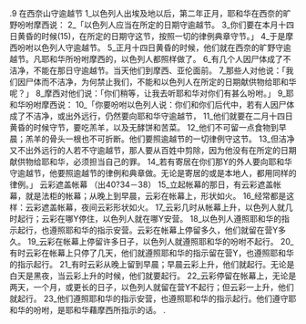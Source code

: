 .9 
在西奈山守逾越节 
1_以色列人出埃及地以后，第二年正月，耶和华在西奈的旷野吩咐摩西说： 2_「以色列人应当在所定的日期守逾越节。 3_你们要在本月十四日黄昏的时候(15)，在所定的日期守这节，按照一切的律例典章守节。」 4_于是摩西吩咐以色列人守逾越节。 
5_正月十四日黄昏的时候，他们就在西奈的旷野守逾越节。凡耶和华所吩咐摩西的，以色列人都照样做了。 6_有几个人因尸体成了不洁净，不能在那日守逾越节。当天他们到摩西、亚伦面前。 7_那些人对他说：「我们因尸体而不洁净，为何禁止我们，不能和以色列人在所定的日期献供物给耶和华呢？」 8_摩西对他们说：「你们稍等，让我去听耶和华对你们有甚么吩咐。」 
9_耶和华吩咐摩西说： 10_「你要吩咐以色列人说：你们和你们后代中，若有人因尸体成了不洁净，或出外远行，仍然要向耶和华守逾越节， 11_他们就要在二月十四日黄昏的时候守节，要吃羔羊，以及无酵饼和苦菜。 12_他们不可留一点食物到早晨；羔羊的骨头一根也不可折断。他们要照逾越节的一切律例守这节。 13_但洁净又不出外远行的人若不守逾越节，那人要从百姓中剪除，因为他没有在所定的日期献供物给耶和华，必须担当自己的罪。 14_若有寄居在你们那Y的外人要向耶和华守逾越节，他要照逾越节的律例和典章做。无论是寄居的或是本地人，都用同样的律例。」 
云彩遮盖帐幕 
（出40?34－38） 
15_立起帐幕的那日，有云彩遮盖帐幕，就是法柜的帐幕；从晚上到早晨，云彩在帐幕上，形状如火。 16_经常都是这样：云彩遮盖帐幕，夜间云彩形状如火。 17_云彩几时从帐幕上升，以色列人就几时起行；云彩在哪Y停住，以色列人就在哪Y安营。 18_以色列人遵照耶和华的指示起行，也遵照耶和华的指示安营。云彩在帐幕上停留多久，他们就留在营Y多久。 19_云彩在帐幕上停留许多日子，以色列人就遵照耶和华的吩咐不起行。 20_有时云彩在帐幕上只停了几天，他们就遵照耶和华的指示留在营Y，也遵照耶和华的指示起行。 21_有时云彩从晚上留到早晨；早晨云彩上升，他们就起行。无论是白天是黑夜，当云彩上升的时候，他们就要起行。 22_云彩停留在帐幕上，无论是两天，一个月，或更长的日子，以色列人就留在营Y不起行；但云彩一上升，他们就起行。 23_他们遵照耶和华的指示安营，也遵照耶和华的指示起行。他们遵守耶和华的吩咐，是耶和华藉摩西所指示的话。 
.
